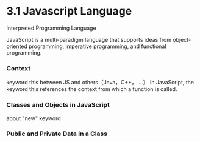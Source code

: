 # 3.1 Javascript Language

Interpreted Programming Language

JavaScript is a multi-paradigm language that supports ideas from object-oriented programming, imperative programming, and functional programming.

### Context
keyword this between JS and others（Java，C++， ...）
In JavaScript, the keyword this references the context from which a function is called. 

### Classes and Objects in JavaScript
about "new" keyword

### Public and Private Data in a Class
